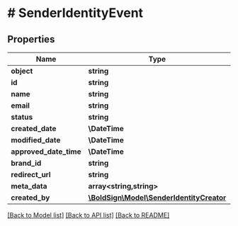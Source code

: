 # # SenderIdentityEvent

## Properties

Name | Type | Description | Notes
------------ | ------------- | ------------- | -------------
**object** | **string** |  | [optional]
**id** | **string** |  | [optional]
**name** | **string** |  | [optional]
**email** | **string** |  | [optional]
**status** | **string** |  | [optional]
**created_date** | **\DateTime** |  | [optional]
**modified_date** | **\DateTime** |  | [optional]
**approved_date_time** | **\DateTime** |  | [optional]
**brand_id** | **string** |  | [optional]
**redirect_url** | **string** |  | [optional]
**meta_data** | **array<string,string>** |  | [optional]
**created_by** | [**\BoldSign\Model\SenderIdentityCreator**](SenderIdentityCreator.md) |  | [optional]

[[Back to Model list]](../../README.md#models) [[Back to API list]](../../README.md#endpoints) [[Back to README]](../../README.md)
